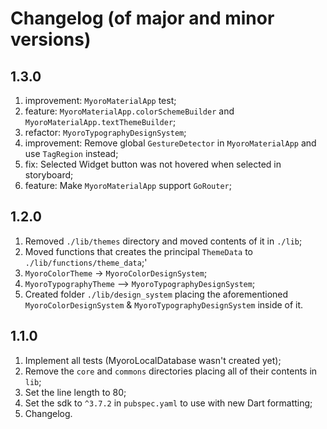 # Changelog (of major and minor versions)

## 1.3.0

1. improvement: `MyoroMaterialApp` test;
1. feature: `MyoroMaterialApp.colorSchemeBuilder` and `MyoroMaterialApp.textThemeBuilder`;
1. refactor: `MyoroTypographyDesignSystem`;
1. improvement: Remove global `GestureDetector` in `MyoroMaterialApp` and use `TagRegion` instead;
1. fix: Selected Widget button was not hovered when selected in storyboard;
1. feature: Make `MyoroMaterialApp` support `GoRouter`;

## 1.2.0

1. Removed `./lib/themes` directory and moved contents of it in `./lib`;
1. Moved functions that creates the principal `ThemeData` to `./lib/functions/theme_data`;'
1. `MyoroColorTheme` -> `MyoroColorDesignSystem`;
1. `MyoroTypographyTheme` --> `MyoroTypographyDesignSystem`;
1. Created folder `./lib/design_system` placing the aforementioned `MyoroColorDesignSystem` & `MyoroTypographyDesignSystem` inside of it.

## 1.1.0

1. Implement all tests (MyoroLocalDatabase wasn't created yet);
1. Remove the `core` and `commons` directories placing all of their contents in `lib`;
1. Set the line length to 80;
1. Set the sdk to `^3.7.2` in `pubspec.yaml` to use with new Dart formatting;
1. Changelog.
